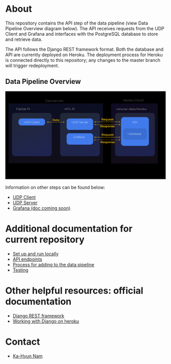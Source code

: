 # About
This repository contains the API step of the data pipeline (view Data Pipeline Overview diagram below). The API receives requests from the UDP Client and Grafana and interfaces with the PostgreSQL database to store and retrieve data.

The API follows the Django REST framework format. Both the database and API are currently deployed on Heroku. The deployment process for Heroku is connected directly to this repository; any changes to the master branch will trigger redeployment.

## Data Pipeline Overview
<p align="center">
  <img src="/media/frame.png" width="750" title="hover text" alt="data pipeline schematic here">
</p>

Information on other steps can be found below: 
- <a href = "https://github.com/Cislunar-Explorers/FlightSoftware/tree/master/udp_client"> UDP Client </a>
- <a href = "https://github.com/Cislunar-Explorers/GroundSoftware/tree/main/UDP_groundstation"> UDP Server </a>
- <a href = "https://www.google.com/search?q=grafana"> Grafana (doc coming soon) </a>

# Additional documentation for current repository
- <a href = "/Documentation/Additions.md">Set up and run locally</a>
- <a href = "">API endpoints</a>
- <a href = "">Process for adding to the data pipeline</a>
- <a href = "">Testing<a/>

# Other helpful resources: official documentation
- <a href= "https://www.django-rest-framework.org/"> Django REST framework </a>
- <a href="https://devcenter.heroku.com/categories/working-with-django"> Working with Django on heroku </a>

# Contact
- <a href = "kn294@cornell.edu"> Ka-Hyun Nam </a>


